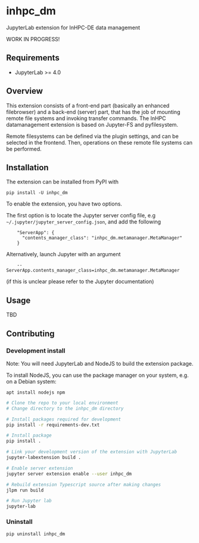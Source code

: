 # inhpc_dm

JupyterLab extension for InHPC-DE data management

WORK IN PROGRESS!

## Requirements

* JupyterLab >= 4.0

## Overview

This extension consists of a front-end part (basically an enhanced filebrowser) and a back-end (server) part,
that has the job of mounting remote file systems and invoking transfer commands.
The InHPC datamanagement extension is based on Jupyter-FS and pyfilesystem.

Remote filesystems can be defined via the plugin settings, and can be selected in the frontend.
Then, operations on these remote file systems can be performed.


## Installation

The extension can be installed from PyPI with

```
pip install -U inhpc_dm
```

To enable the extension, you have two options.

The first option is to locate the Jupyter server config file, e.g
`~/.jupyter/jupyter_server_config.json`, and add the following

```    
    "ServerApp": {
      "contents_manager_class": "inhpc_dm.metamanager.MetaManager"
    }
```


Alternatively, launch Jupyter with an argument
    
```
    --ServerApp.contents_manager_class=inhpc_dm.metamanager.MetaManager
```

(if this is unclear please refer to the Jupyter documentation)


## Usage

TBD

## Contributing

### Development install

Note: You will need JupyterLab and NodeJS to build the extension package.

To install NodeJS, you can use the package manager on your system, e.g.
on a Debian system:

```
apt install nodejs npm
```


```bash
# Clone the repo to your local environment
# Change directory to the inhpc_dm directory

# Install packages required for development
pip install -r requirements-dev.txt

# Install package
pip install .

# Link your development version of the extension with JupyterLab
jupyter-labextension build .

# Enable server extension
jupyter server extension enable --user inhpc_dm

# Rebuild extension Typescript source after making changes
jlpm run build

# Run Jupyter lab
jupyter-lab
```

### Uninstall

```bash
pip uninstall inhpc_dm
```
